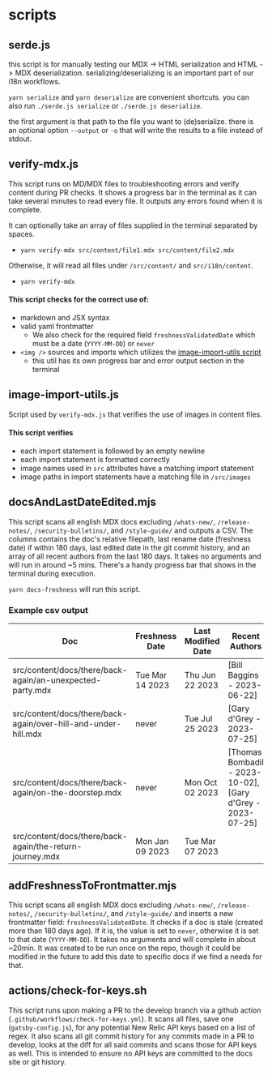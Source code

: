 # scripts

## serde.js

this script is for manually testing our MDX -> HTML serialization and HTML -> MDX deserialization.
serializing/deserializing is an important part of our i18n workflows.

`yarn serialize` and `yarn deserialize` are convenient shortcuts.
you can also run `./serde.js serialize` or `./serde.js deserialize`.

the first argument is that path to the file you want to (de)serialize.
there is an optional option `--output` or `-o` that will write the results to a file instead of stdout.

## verify-mdx.js

This script runs on MD/MDX files to troubleshooting errors and verify content during PR checks. It shows a progress bar in the terminal as it can take several minutes to read every file. It outputs any errors found when it is complete.

It can optionally take an array of files supplied in the terminal separated by spaces.

- `yarn verify-mdx src/content/file1.mdx src/content/file2.mdx`

Otherwise, it will read all files under `/src/content/` and `src/i18n/content`.

- `yarn verify-mdx`

#### This script checks for the correct use of:

- markdown and JSX syntax
- valid yaml frontmatter
  - We also check for the required field `freshnessValidatedDate` which must be a date (`YYYY-MM-DD`) or `never`
- `<img />` sources and imports which utilizes the [image-import-utils script](#image-import-utils.js)
  - this util has its own progress bar and error output section in the terminal

## image-import-utils.js

Script used by `verify-mdx.js` that verifies the use of images in content files.

#### This script verifies

- each import statement is followed by an empty newline
- each import statement is formatted correctly
- image names used in `src` attributes have a matching import statement
- image paths in import statements have a matching file in `/src/images`

## docsAndLastDateEdited.mjs

This script scans all english MDX docs excluding `/whats-new/`, `/release-notes/`, `/security-bulletins/`, and `/style-guide/` and outputs a CSV. The columns contains the doc's relative filepath, last rename date (freshness date) if within 180 days, last edited date in the git commit history, and an array of all recent authors from the last 180 days. It takes no arguments and will run in around ~5 mins. There's a handy progress bar that shows in the terminal during execution.

`yarn docs-freshness` will run this script.

### Example csv output

| Doc                                                            | Freshness Date  | Last Modified Date | Recent Authors                                            |
| -------------------------------------------------------------- | --------------- | ------------------ | --------------------------------------------------------- |
| src/content/docs/there/back-again/an-unexpected-party.mdx      | Tue Mar 14 2023 | Thu Jun 22 2023    | [Bill Baggins - 2023-06-22]                               |
| src/content/docs/there/back-again/over-hill-and-under-hill.mdx | never           | Tue Jul 25 2023    | [Gary d'Grey - 2023-07-25]                                |
| src/content/docs/there/back-again/on-the-doorstep.mdx          | never           | Mon Oct 02 2023    | [Thomas Bombadil - 2023-10-02],[Gary d'Grey - 2023-07-25] |
| src/content/docs/there/back-again/the-return-journey.mdx       | Mon Jan 09 2023 | Tue Mar 07 2023    |                                                           |

## addFreshnessToFrontmatter.mjs

This script scans all english MDX docs excluding `/whats-new/`, `/release-notes/`, `/security-bulletins/`, and `/style-guide/` and inserts a new frontmatter field: `freshnessValidatedDate`. It checks if a doc is stale (created more than 180 days ago). If it is, the value is set to `never`, otherwise it is set to that date (`YYYY-MM-DD`).
It takes no arguments and will complete in about ~20min. It was created to be run once on the repo, though it could be modified in the future to add this date to specific docs if we find a needs for that.

## actions/check-for-keys.sh

This script runs upon making a PR to the develop branch via a github action (`.github/workflows/check-for-keys.yml`). It scans all files, save one (`gatsby-config.js`), for any potential New Relic API keys based on a list of regex. It also scans all git commit history for any commits made in a PR to develop, looks at the diff for all said commits and scans those for API keys as well. This is intended to ensure no API keys are committed to the docs site or git history.
